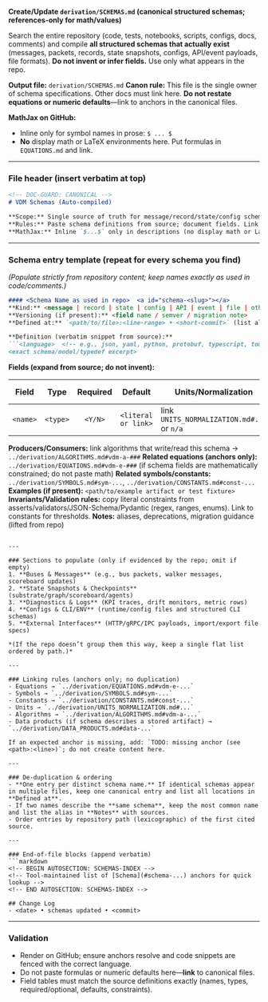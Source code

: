**Create/Update `derivation/SCHEMAS.md` (canonical structured schemas; references-only for math/values)**

Search the entire repository (code, tests, notebooks, scripts, configs, docs, comments) and compile **all structured schemas that actually exist** (messages, packets, records, state snapshots, configs, API/event payloads, file formats). **Do not invent or infer fields.** Use only what appears in the repo.

**Output file:** `derivation/SCHEMAS.md`
**Canon rule:** This file is the single owner of schema specifications. Other docs must link here. **Do not restate equations or numeric defaults**—link to anchors in the canonical files.

**MathJax on GitHub:**

* Inline only for symbol names in prose: `$ ... $`
* **No** display math or LaTeX environments here. Put formulas in `EQUATIONS.md` and link.

---

### File header (insert verbatim at top)

```markdown
<!-- DOC-GUARD: CANONICAL -->
# VDM Schemas (Auto-compiled)

**Scope:** Single source of truth for message/record/state/config schemas used in this repository.  
**Rules:** Paste schema definitions from source; document fields. Link to equations/constants/symbols/units/algorithms.  
**MathJax:** Inline `$...$` only in descriptions (no display math or LaTeX environments).
```

---

### Schema entry template (repeat for every schema you find)

*(Populate strictly from repository content; keep names exactly as used in code/comments.)*

````markdown
#### <Schema Name as used in repo>  <a id="schema-<slug>"></a>
**Kind:** <message | record | state | config | API | event | file | other>  
**Versioning (if present):** <field name / semver / migration note>  
**Defined at:** `<path/to/file>:<line-range> • <short-commit>` (list all canonical sources)

**Definition (verbatim snippet from source):**
```<language>  <!-- e.g., json, yaml, python, protobuf, typescript, toml -->
<exact schema/model/typedef excerpt>
````

**Fields (expand from source; do not invent):**

| Field    | Type     | Required | Default             | Units/Normalization                        | Description (lifted)        | Source         |
| -------- | -------- | :------: | ------------------- | ------------------------------------------ | --------------------------- | -------------- |
| `<name>` | `<type>` |  `<Y/N>` | `<literal or link>` | link `UNITS_NORMALIZATION.md#...` or `n/a` | one line from comments/docs | `<path:lines>` |

**Producers/Consumers:** link algorithms that write/read this schema → `../derivation/ALGORITHMS.md#vdm-a-###`
**Related equations (anchors only):** `../derivation/EQUATIONS.md#vdm-e-###` (if schema fields are mathematically constrained; do not paste math)
**Related symbols/constants:** `../derivation/SYMBOLS.md#sym-...`, `../derivation/CONSTANTS.md#const-...`
**Examples (if present):** `<path/to/example artifact or test fixture>`
**Invariants/Validation rules:** copy literal constraints from asserts/validators/JSON-Schema/Pydantic (regex, ranges, enums). Link to constants for thresholds.
**Notes:** aliases, deprecations, migration guidance (lifted from repo)

````

---

### Sections to populate (only if evidenced by the repo; omit if empty)
1. **Buses & Messages** (e.g., bus packets, walker messages, scoreboard updates)  
2. **State Snapshots & Checkpoints** (substrate/graph/scoreboard/agents)  
3. **Diagnostics & Logs** (KPI traces, drift monitors, metric rows)  
4. **Configs & CLI/ENV** (runtime/config files and structured CLI schemas)  
5. **External Interfaces** (HTTP/gRPC/IPC payloads, import/export file specs)

*(If the repo doesn’t group them this way, keep a single flat list ordered by path.)*

---

### Linking rules (anchors only; no duplication)
- Equations → `../derivation/EQUATIONS.md#vdm-e-...`  
- Symbols → `../derivation/SYMBOLS.md#sym-...`  
- Constants → `../derivation/CONSTANTS.md#const-...`  
- Units → `../derivation/UNITS_NORMALIZATION.md#...`  
- Algorithms → `../derivation/ALGORITHMS.md#vdm-a-...`  
- Data products (if schema describes a stored artifact) → `../derivation/DATA_PRODUCTS.md#data-...`

If an expected anchor is missing, add: `TODO: missing anchor (see <path>:<line>)`; do not create content here.

---

### De-duplication & ordering
- **One entry per distinct schema name.** If identical schemas appear in multiple files, keep one canonical entry and list all locations in **Defined at**.  
- If two names describe the **same schema**, keep the most common name and list the alias in **Notes** with sources.  
- Order entries by repository path (lexicographic) of the first cited source.

---

### End-of-file blocks (append verbatim)
```markdown
<!-- BEGIN AUTOSECTION: SCHEMAS-INDEX -->
<!-- Tool-maintained list of [Schema](#schema-...) anchors for quick lookup -->
<!-- END AUTOSECTION: SCHEMAS-INDEX -->

## Change Log
- <date> • schemas updated • <commit>
````

---

### Validation

* Render on GitHub; ensure anchors resolve and code snippets are fenced with the correct language.
* Do not paste formulas or numeric defaults here—**link** to canonical files.
* Field tables must match the source definitions exactly (names, types, required/optional, defaults, constraints).
